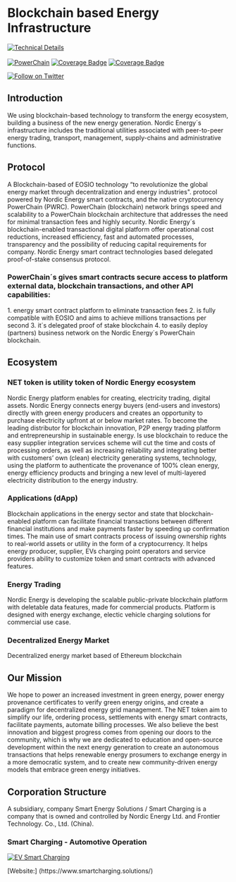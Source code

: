 


# Blockchain based Energy Infrastructure
</p>
   <a rel="technical_details" href="http://powerchain.nordicenergy.io/documents/whitepaper/1.0/"><img alt="Technical Details" style="border-width:0" src="https://nordicenergy.co/l/documents/1.0/88x31.png" /></a><br /><br />
   <a href="https://nordicenergy.io/services/trading-platform-client"><img src="https://nordicenergy.io/services/trading-platform-client/branch/master/graph/badge.svg" alt="PowerChain"></a>
   <a href="https://nordicenergy.io/services/powerchain/trading-platform-client"><img src="https://img.nordicenergy.io/powerchain/coverage-powerchain-blockchain.svg" alt="Coverage Badge"></a>
   <a href="https://bitbucket.org/nordicenergy/frontend/addon/pipelines/home#!/results/powerchain"><img src="https://img.powerchain.nordicenergy.io/badge/build-success-dark-blue.svg" alt="Coverage Badge"></a>
</p>
<p align="left">
    <a href="https://twitter.com/intent/follow?screen_name=Nordic_Energy"><img src="https://img.shields.io/twitter/follow/Nordic_Energy.svg?style=social&label=Follow%20@Nordic_Energy" alt="Follow on Twitter"></a>  
</p>



## Introduction
We using blockchain-based technology to transform the energy ecosystem, building a business of the new energy generation. Nordic Energy´s infrastructure includes the traditional utilities associated with peer-to-peer energy trading, transport, management, supply-chains and administrative functions.
</p>


## Protocol
A Blockchain-based of EOSIO technology “to revolutionize the global energy market through decentralization and energy industries". protocol powered by Nordic Energy smart contracts, and the native cryptocurrency PowerChain (PWRC). PowerChain (blockchain) network brings speed and scalability to a PowerChain blockchain architecture that addresses the need for minimal transaction fees and highly security. Nordic Energy´s blockchain-enabled transactional digital platform offer operational cost reductions, increased efficiency, fast and automated processes, transparency and the possibility of reducing capital requirements for company. Nordic Energy smart contract technologies based delegated proof-of-stake consensus protocol. 
</p>

### PowerChain´s gives smart contracts secure access to platform external data, blockchain transactions, and other API capabilities:
</p>
1. energy smart contract platform to eliminate transaction fees
2. is fully compatible with EOSIO and aims to achieve millions transactions per second
3. it´s delegated proof of stake blockchain 
4. to easily deploy (partners) business network on the Nordic Energy´s PowerChain blockchain.
</p>


## Ecosystem
</p>

### NET token is utility token of Nordic Energy ecosystem
Nordic Energy platform enables for creating, electricity trading, digital assets. Nordic Energy connects energy buyers (end-users and investors) directly with green energy producers and creates an opportunity to purchase electricity upfront at or below market rates. To become the leading distributor for blockchain innovation, P2P energy trading platform and entrepreneurship in sustainable energy. Is use blockchain to reduce the easy supplier integration services scheme will cut the time and costs of processing orders, as well as increasing reliability and integrating better with customers’ own (clean) electricity generating systems, technology, using the platform to authenticate the provenance of 100% clean energy, energy efficiency products and bringing a new level of multi-layered electricity distribution to the energy industry.
</p>


### Applications (dApp)
Blockchain applications in the energy sector and state that blockchain-enabled platform can facilitate financial transactions between different financial institutions and make payments faster by speeding up confirmation times. The main use of smart contracts process of issuing ownership rights to real-world assets or utility in the form of a cryptocurrency. It helps energy producer, supplier, EVs charging point operators and  service providers ability to customize token and smart contracts with advanced features.
</p>


### Energy Trading
Nordic Energy is developing the scalable public-private blockchain platform with deletable data features, made for commercial products. Platform is designed with energy exchange, electic vehicle charging solutions for commercial use case.
</p>


### Decentralized Energy Market
Decentralized energy market based of Ethereum blockchain
</p>



## Our Mission
We hope to power an increased investment in green energy, power energy provenance certificates to verify green energy origins, and create a paradigm for decentralized energy grid management. The NET token aim to simplify our life, ordering process, settlements with energy smart contracts, facilitate payments, automate billing processes. We also believe the best innovation and biggest progress comes from opening our doors to the community, which is why we are dedicated to education and open-source development within the next energy generation to create an autonomous transactions that helps renewable energy prosumers to exchange energy in a more democratic system, and to create new community-driven energy models that embrace green energy initiatives.
</p>


## Corporation Structure
A subsidiary, company Smart Energy Solutions / Smart Charging is a company that is owned and controlled by Nordic Energy Ltd. and Frontier Technology. Co., Ltd. (China). 
</p>



### Smart Charging - Automotive Operation
</p>
 <p align="left"><a href="https://twitter.com/intent/follow?screen_name=Nordic_Energy"><img    src="https://img.smartcharging.solutions/badge/coverage.svg" alt="EV Smart Charging"></a> 
</p>   
 [Website:] (https://www.smartcharging.solutions/)
</p>


